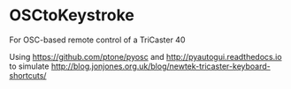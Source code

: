 # OSCtoKeystroke
For OSC-based remote control of a TriCaster 40

Using
https://github.com/ptone/pyosc
and
http://pyautogui.readthedocs.io 
to simulate
http://blog.jonjones.org.uk/blog/newtek-tricaster-keyboard-shortcuts/

